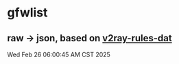 # gfwlist
## raw -> json, based on [v2ray-rules-dat](https://github.com/Loyalsoldier/v2ray-rules-dat)
Wed Feb 26 06:00:45 AM CST 2025

